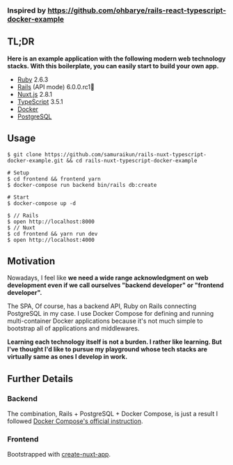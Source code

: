 ### Inspired by https://github.com/ohbarye/rails-react-typescript-docker-example

## TL;DR

**Here is an example application with the following modern web technology stacks. With this boilerplate, you can easily start to build your own app.**

- [Ruby](https://www.ruby-lang.org/en/) 2.6.3
- [Rails](https://rubyonrails.org/) (API mode) 6.0.0.rc1🚀
- [Nuxt.js](https://nuxtjs.org/) 2.8.1
- [TypeScript](https://www.typescriptlang.org/) 3.5.1
- [Docker](https://docs.docker.com/)
- [PostgreSQL](https://www.postgresql.org/)

## Usage

```shell
$ git clone https://github.com/samuraikun/rails-nuxt-typescript-docker-example.git && cd rails-nuxt-typescript-docker-example

# Setup
$ cd frontend && frontend yarn
$ docker-compose run backend bin/rails db:create

# Start
$ docker-compose up -d

$ // Rails
$ open http://localhost:8000
$ // Nuxt
$ cd frontend && yarn run dev
$ open http://localhost:4000
```

## Motivation

Nowadays, I feel like **we need a wide range acknowledgment on web development even if we call ourselves "backend developer" or "frontend developer".**


The SPA, Of course, has a backend API, Ruby on Rails connecting PostgreSQL in my case. I use Docker Compose for defining and running multi-container Docker applications because it's not much simple to bootstrap all of applications and middlewares.

**Learning each technology itself is not a burden. I rather like learning. But I've thought I'd like to pursue my playground whose tech stacks are virtually same as ones I develop in work.**


## Further Details

### Backend

The combination, Rails + PostgreSQL + Docker Compose, is just a result I followed [Docker Compose's official instruction](https://docs.docker.com/compose/rails/).

### Frontend

Bootstrapped with [create-nuxt-app](https://github.com/nuxt/create-nuxt-app).
